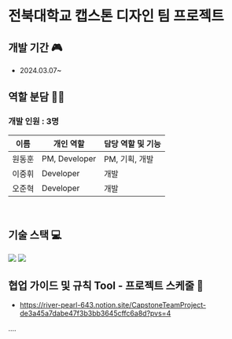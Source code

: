  <h1> 전북대학교 캡스톤 디자인 팀 프로젝트 </h1>

## 개발 기간 🎮
- 2024.03.07~

## 역할 분담 🧑‍💻
### 개발 인원 : 3명
| 이름 | 개인 역할 | 담당 역할 및 기능 |
| ------ | ---------- | ------ |
| 원동훈 | PM, Developer | PM, 기획, 개발 |
| 이중휘 | Developer | 개발 |
| 오준혁 | Developer | 개발 |

<br/>

## 기술 스택 💻
<img src="https://img.shields.io/badge/Unity-FFFFFF?style=for-the-badge&logo=Unity&logoColor=black">

<img src="https://img.shields.io/badge/csharp-512BD4?style=for-the-badge&logo=csharp&logoColor=white">

## 협업 가이드 및 규칙 Tool - 프로젝트 스케줄 📅
- https://river-pearl-643.notion.site/CapstoneTeamProject-de3a45a7dabe47f3b3bb3645cffc6a8d?pvs=4


.... 

